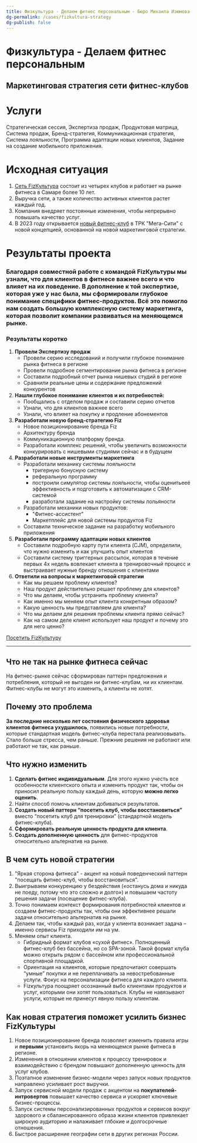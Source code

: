 ```yaml
---
title: Физкультура - Делаем фитнес персональным - Бюро Михаила Изюмова
dg-permalink: /cases/fizkultura-strategy
dg-publish: false
---
```

# Физкультура - Делаем фитнес персональным
## Маркетинговая стратегия сети фитнес-клубов

# Услуги
Стратегическая сессия, Экспертиза продаж, Продуктовая матрица, Система продаж, Бренд-стратегия, Коммуникационная стратегия, Система лояльности, Программа адаптации новых клиентов, Задание на создание мобильного приложения.

# Исходная ситуация
1. [Сеть FizКультура](http://fizkultura63.ru/) состоит из четырех клубов и работает на рынке фитнеса в Самаре более 10 лет.
2. Выручка сети, а также количество активных клиентов растет каждый год.
3. Компания внедряет постоянные изменения, чтобы непрерывно повышать качество услуг.
4. В 2023 году открывается [новый фитнес-клуб](https://megacity.fizkultura63.ru/) в ТРК "Мега-Сити" с новой концепцией, основанной на новой маркетинговой стратегии.

# Результаты проекта
### Благодаря совместной работе с командой FizКультуры мы узнали, что для клиентов в фитнесе важнее всего и что влияет на их поведение. В дополнение к той экспертизе, которая уже у нас была, мы сформировали глубокое понимание специфики фитнес-продуктов. Всё это помогло нам создать большую комплексную систему маркетинга, которая позволит компании развиваться на меняющемся рынке.

### Результаты коротко
1. **Провели Экспертизу продаж**
    - Провели серию исследований и получили глубокое понимание рынка фитнеса в регионе
    - Провели подробное сегментирование рынка фитнеса в регионе
    - Составили подробный отчет рынка нишевых студий в регионе
    - Сравнили реальные цены и содержание предложений конкурентов
2. **Нашли глубокое понимание клиентов и их потребностей:**
	- Пообщались с отделом продаж и составили серию отчетов
	- Узнали, что для клиентов важнее всего
	- Узнали, что влияет на покупку и продление абонементов
3. **Разработали новую бренд-стратегию Fiz**
	- Новое позиционирование бренда Fiz
	- Архитектуру бренда
	- Коммуникационную платформу бренда.
	- Разработали комплекс решений, чтобы увеличить возможности конкурировать с нишевыми студиями сейчас и в будущем
4. **Разработали новые инструменты маркетинга**
	- Разработали механику системы лояльности
		- тригерную бонусную систему
		- реферальную программу
		- построили симулятор системы лояльности, чтобы оценитьееё эффективность и подготовить к автоматизации с CRM-системой
		- разработали задание на настройку системы лольяности
	- Разработали механики новых продуктов: 
		- "Фитнес-ассистент"
		- Маркетплейс для новой системы продуктов Fiz
	- Составили техническое задание на разработку мобильного приложения
5. **Разработали программу адаптации новых клиентов**
	- Составили подробную карту пути клиента (CJM), определили, что нужно изменить и как улучшить опыт клиентов
	- Составили систему триггерных рассылок, которая в течение первых 4х недель вовлекает клиента в тренировочный процесс и выстраивает нужные бренду отношения с клиентами
6. **Ответили на вопросы к маркетинговой стратегии**
	-   Как мы решаем проблему клиентов?
	-   Наш продукт действительно решает проблему для клиентов?
	-   Что мы делаем, чтобы устранить проблему клиента?
	-   Как именно мы меняем опыт клиента конкретным образом?
	-   Какую ценность мы представляем для клиента?
	-   Что мы делаем для решения проблемы клиента прямо сейчас?
	-   Как на самом деле клиент использует наш продукт и почему это для него ценно?

[Посетить FizКультуру](https://megacity.fizkultura63.ru/)

---

## Что не так на рынке фитнеса сейчас
На фитнес-рынке сейчас сформирован паттерн предложения и потребления, который не выгоден ни фитнес-клубам, ни их клиентам. Фитнес-клубы не могут это изменить, а клиенты не хотят.

## Почему это проблема
**За последние несколько лет состояния физического здоровья клиентов фитнеса ухудшилось**, появились новые потребности, которые стандартная модель фитнес-клуба перестала реализовывать. Стало больше стресса, чем раньше. Прежние решения не работают или работают не так, как раньше.

## Что нужно изменить
1. **Сделать фитнес индивидуальным**. Для этого нужно учесть все особенности клиентского опыта и изменить продукт так, чтобы он приносил реальную пользу каждый день, которую **можно легко оценить**.
2. Найти способ помочь клиентам добиваться результатов.
3. **Создать новый паттерн “посетить клуб, чтобы восстановиться”** вместо “посетить клуб для тренировки” (стандартной модель фитнес-клуба).
4. **Сформировать реальную ценность продукта для клиента**.
5. **Создать дополненную ценность** для фитнес-продуктов относительно альтернатив на рынке.

## В чем суть новой стратегии
1. "Яркая сторона фитнеса" - акцент на новый поведенческий паттерн "посещать фитнес-клуб, чтобы восстановиться".
2. Выигрываем конкуренцию у бездействия («останусь дома и никуда не поеду, потому что это сложно и долго») и повышаем частоту решения задачи (посещение фитнес-клуба).
3. Точно понимаем контекст формирования потребностей клиентов и создаем фитнес-продукты так, чтобы они эффективнее решали задачи относительно альтернатив на рынке.
4. Делаем так, чтобы каждый раз, когда у клиента возникает задача – именно сервисы Fiz приходили им на ум.
5. Меняем опыт клиента.
    - Гибридный формат клубов «сухой фитнес». Полноценный фитнес-клуб без бассейна, но со SPA-зоной. Такой формат клуба можно открыть рядом с бассейном или профессиональной спортивной площадкой.
    - Ориентация на клиентов, которые предпочитают совершать “умные” покупки и не переплачивать за невостребованные услуги. Фокус на персонализации фитнеса для каждого клиента. 
    - Fizкультура поощряет осознанный выбо клиентами продуктов и услуг, которыми они хотят пользоваться. Клубы не навязывают услуги, которые не принесут явную пользу клиентам.

## Как новая стратегия поможет усилить бизнес FizКультуры
1. Новое позициоинрование бренда позволяет изменить правила игры и **первыми** установить якорь на меняющемся рынке фитнеса в регионе.
2. Изменения в отношении клиентов к процессу тренировок и взаимодействию с брендом повышают дополненную ценность для услуг клубов.
3. Поэтапное изменение бизнес-модели через запуск новых продуктов направлено усиливает рост выручки.
4. Запуск сервисной модели продаж с акцентом на **покупателей-интровертов** повышает качество сервиса и ускоряет ключевые бизнес-процессы.
5. Запуск системы персонализированных продуктов и сервисов вокруг здорового и сбалансированного образа жизни клиентов привлекает широкую аудиторию и налаживает глбокие и долгосрочные отношения.
6. Быстрое расширение географии сети в других регионах России.